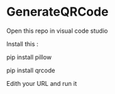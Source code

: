 # GenerateQRCode

Open this repo in visual code studio 

Install this : 

pip install pillow

pip install qrcode

Edith your URL and run it
